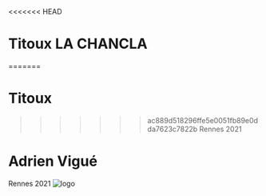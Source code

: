<<<<<<< HEAD
# Titoux LA CHANCLA
=======
# Titoux
>>>>>>> ac889d518296ffe5e0051fb89e0dda7623c7822b
Rennes 2021 
# Adrien Vigué
Rennes 2021 
![logo](https://intranet.univ-rennes2.fr/sites/default/files/resize/UHB/SERVICE-COMMUNICATION/logor2-noir-150x147.png)
